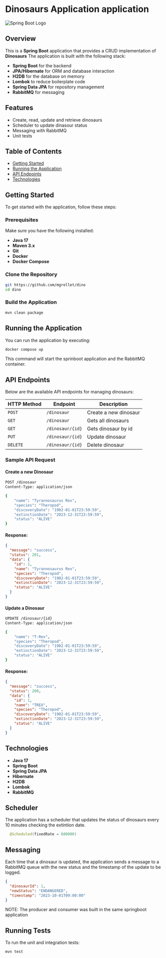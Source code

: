 
# Dinosaurs Application application

![Spring Boot Logo](https://img.shields.io/badge/SpringBoot-Dinosaurs-6DB33F?style=for-the-badge&logo=springboot)

## Overview
This is a **Spring Boot** application that provides a CRUD implementation of **Dinosaurs**
The application is built with the following stack:

- **Spring Boot** for the backend
- **JPA/Hibernate** for ORM and database interaction
- **H2DB** for the database on memory
- **Lombok** to reduce boilerplate code
- **Spring Data JPA** for repository management
- **RabbitMQ** for messaging

## Features
- Create, read, update and retrieve dinosaurs
- Scheduler to update dinasour status
- Messaging with RabbitMQ
- Unit tests

## Table of Contents
- [Getting Started](#getting-started)
- [Running the Application](#running-the-application)
- [API Endpoints](#api-endpoints)
- [Technologies](#technologies)

## Getting Started

To get started with the application, follow these steps:

### Prerequisites
Make sure you have the following installed:
- **Java 17**
- **Maven 3.x**
- **Git**
- **Docker**
- **Docker Compose**

### Clone the Repository

```bash
git https://github.com/mgrellet/dino
cd dino
```

### Build the Application

```bash
mvn clean package
```

## Running the Application

You can run the application by executing:

```bash
docker compose up
```
This command will start the sprinboot application and the RabbitMQ container.

## API Endpoints

Below are the available API endpoints for managing dinosaurs:

| HTTP Method | Endpoint            | Description           |
|-------------|---------------------|-----------------------|
| `POST`      | `/dinosaur`         | Create a new dinosaur |
| `GET`       | `/dinosaur`         | Gets all dinosaurs    |
| `GET`       | `/dinosaur/{id}`    | Gets dinosaur by id   |
| `PUT`       | `/dinosaur/{id}`    | Update dinosaur       |
| `DELETE`    | `/dinosaur/{id}`    | Delete dinosaur       |

### Sample API Request

#### Create a new Dinosaur
```bash
POST /dinosaur
Content-Type: application/json

{
    "name": "Tyrannosaurus Rex",
    "species": "Theropod",
    "discoveryDate": "1902-01-01T23:59:59",
    "extinctionDate": "2023-12-31T23:59:59",
    "status": "ALIVE"
}
```

#### Response:
```json
{
  "message": "success",
  "status": 201,
  "data": {
    "id": 1,
    "name": "Tyrannosaurus Rex",
    "species": "Theropod",
    "discoveryDate": "1902-01-01T23:59:59",
    "extinctionDate": "2023-12-31T23:59:59",
    "status": "ALIVE"
  }
}
```

#### Update a Dinosaur
```bash
UPDATE /dinosaur/{id}
Content-Type: application/json

{
    "name": "T-Rex",
    "species": "Theropod",
    "discoveryDate": "1902-01-01T23:59:59",
    "extinctionDate": "2023-12-31T23:59:59",
    "status": "ALIVE"
}
```

#### Response:
```json
{
  "message": "success",
  "status": 200,
  "data": {
    "id": 1,
    "name": "TREX",
    "species": "Theropod",
    "discoveryDate": "1902-01-01T23:59:59",
    "extinctionDate": "2023-12-31T23:59:59",
    "status": "ALIVE"
  }
}
```

## Technologies
- **Java 17**
- **Spring Boot**
- **Spring Data JPA**
- **Hibernate**
- **H2DB**
- **Lombok**
- **RabbitMQ**

## Scheduler

The application has a scheduler that updates the status of dinosaurs every 10 minutes
checking the extintion date.

```java
  @Scheduled(fixedRate = 600000)
```

## Messaging
Each time that a dinosaur is updated, the application sends a message to a RabbitMQ queue
with the new status and the timestamp of the update to be logged.

```json
{
  "dinosaurId": 1,
  "newStatus": "ENDANGERED",
  "timestamp": "2023-10-01T09:00:00"
}
```

NOTE: The producer and consumer was built in the same springboot application

## Running Tests

To run the unit and integration tests:

```bash
mvn test
```